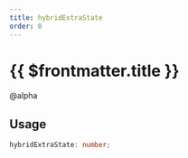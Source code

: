 ```yaml
---
title: hybridExtraState
order: 0
---
```


# {{ $frontmatter.title }}

@alpha 

## Usage

```ts
hybridExtraState: number;
```
